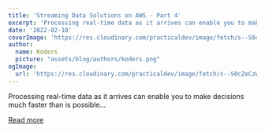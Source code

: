 ```yaml
---
title: 'Streaming Data Solutions on AWS - Part 4'
excerpt: 'Processing real-time data as it arrives can enable you to make decisions much faster than is possible...'
date: '2022-02-10'
coverImage: 'https://res.cloudinary.com/practicaldev/image/fetch/s--S0cZeCzW--/c_imagga_scale,f_auto,fl_progressive,h_420,q_auto,w_1000/https://dev-to-uploads.s3.amazonaws.com/uploads/articles/yxsn8ni784qjlwroxlmq.png'
author:
  name: Koders
  picture: "assets/blog/authors/koders.png"
ogImage:
  url: 'https://res.cloudinary.com/practicaldev/image/fetch/s--S0cZeCzW--/c_imagga_scale,f_auto,fl_progressive,h_420,q_auto,w_1000/https://dev-to-uploads.s3.amazonaws.com/uploads/articles/yxsn8ni784qjlwroxlmq.png'
---
```


Processing real-time data as it arrives can enable you to make decisions much faster than is possible...

[Read more](https://dev.to/aws-builders/streaming-data-solutions-on-aws-part-4-3h19)
